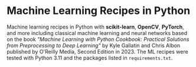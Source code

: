 # Machine Learning Recipes in Python

Machine learning recipes in Python with **scikit-learn**, **OpenCV**, **PyTorch**, and more including classical machine learning and neural networks based on the book *"Machine Learning with Python Cookbook: Practical Solutions from Preprocessing to Deep Learning"* by Kyle Gallatin and Chris Albon published by O'Reilly Media, Second Edition in 2023. The ML recipes were tested with Python 3.11 and the packages listed in `requirements.txt`.
